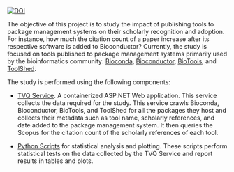 [![DOI](https://zenodo.org/badge/DOI/10.5281/zenodo.4276272.svg)](https://doi.org/10.5281/zenodo.4276272)

The objective of this project is to study the impact of publishing tools to package management systems on their scholarly recognition and adoption. For instance, how much the citation count of a paper increase after its respective software is added to Bioconductor? Currently, the study is focused on tools published to package management systems primarily used by the bioinformatics community: [Bioconda](https://bioconda.github.io), [Bioconductor](https://www.bioconductor.org), [BioTools](https://github.com/bio-tools), and [ToolShed](https://toolshed.g2.bx.psu.edu). 

The study is performed using the following components: 

- [TVQ Service](https://github.com/Genometric/TVQ/tree/master/webservice/WebService). A containerized ASP.NET Web application. This service collects the data required for the study. This service crawls Bioconda, Bioconductor, BioTools, and ToolShed for all the packages they host and collects their metadata such as tool name, scholarly references, and date added to the package management system. It then queries the Scopus for the citation count of the scholarly references of each tool.

- [Python Scripts](https://github.com/Genometric/TVQ/tree/master/analytics) for statistical analysis and plotting. These scripts perform statistical tests on the data collected by the TVQ Service and report results in tables and plots.  
